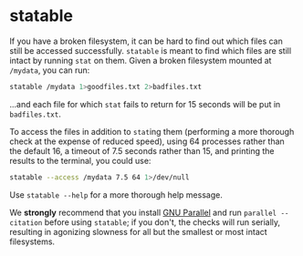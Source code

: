 # statable

If you have a broken filesystem, it can be hard to find out which files can still be accessed successfully. `statable` is meant to find which files are still intact by running `stat` on them. Given a broken filesystem mounted at `/mydata`, you can run:

```bash
statable /mydata 1>goodfiles.txt 2>badfiles.txt
```

...and each file for which `stat` fails to return for 15 seconds will be put in `badfiles.txt`.

To access the files in addition to `stat`ing them (performing a more thorough check at the expense of reduced speed), using 64 processes rather than the default 16, a timeout of 7.5 seconds rather than 15, and printing the results to the terminal, you could use:

```bash
statable --access /mydata 7.5 64 1>/dev/null
```

Use `statable --help` for a more thorough help message.

We **strongly** recommend that you install [GNU Parallel](https://www.gnu.org/software/parallel/) and run `parallel --citation` before using `statable`; if you don't, the checks will run serially, resulting in agonizing slowness for all but the smallest or most intact filesystems.
